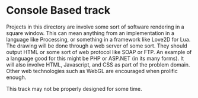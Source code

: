 Console Based track
================

Projects in this directory are involve some sort of software rendering in a square window.  This can mean anything from an implementation in a language like Processing, or something in a framework like Love2D for Lua.  The drawing will be done through a web server of some sort.  They should output HTML or some sort of web protocol like SOAP or FTP.  An example of a language good for this might be PHP or ASP.NET (in its many forms).  It will also involve HTML, Javascript, and CSS as part of the problem domain.  Other web technologies such as WebGL are encouraged when prolific enough.

This track may not be properly designed for some time.